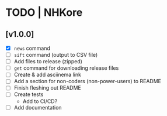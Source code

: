 # TODO | NHKore

## [v1.0.0]
- [x] `news` command
- [ ] `sift` command (output to CSV file)
- [ ] Add files to release (zipped)
- [ ] `get` command for downloading release files
- [ ] Create & add asciinema link
- [ ] Add a section for non-coders (non-power-users) to README
- [ ] Finish fleshing out README
- [ ] Create tests
    - Add to CI/CD?
- [ ] Add documentation
